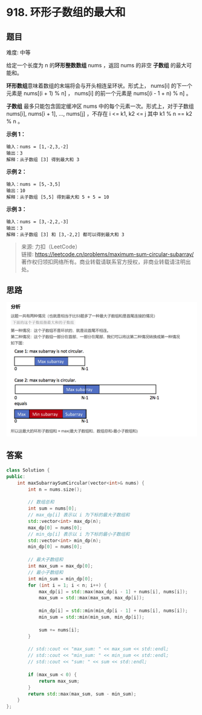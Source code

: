 # 918. 环形子数组的最大和

## 题目

难度: 中等

给定一个长度为 n 的**环形整数数组** nums ，返回 nums 的非空 **子数组** 的最大可能和。

**环形数组**意味着数组的末端将会与开头相连呈环状。形式上， nums[i] 的下一个元素是 nums[(i + 1) % n] ， nums[i] 的前一个元素是 nums[(i - 1 + n) % n] 。

**子数组** 最多只能包含固定缓冲区 nums 中的每个元素一次。形式上，对于子数组 nums[i], nums[i + 1], ..., nums[j] ，不存在 i <= k1, k2 <= j 其中 k1 % n == k2 % n 。

**示例 1：**

```
输入：nums = [1,-2,3,-2]
输出：3
解释：从子数组 [3] 得到最大和 3

```

**示例 2：**

```
输入：nums = [5,-3,5]
输出：10
解释：从子数组 [5,5] 得到最大和 5 + 5 = 10

```

**示例 3：**

```
输入：nums = [3,-2,2,-3]
输出：3
解释：从子数组 [3] 和 [3,-2,2] 都可以得到最大和 3

```

> 来源: 力扣（LeetCode）  
> 链接: <https://leetcode.cn/problems/maximum-sum-circular-subarray/>  
> 著作权归领扣网络所有。商业转载请联系官方授权，非商业转载请注明出处。

## 思路

![image-20220525150833698](image/image-20220525150833698.png)

## 答案

```c++
class Solution {
public:
    int maxSubarraySumCircular(vector<int>& nums) {
        int n = nums.size();

        // 数组总和
        int sum = nums[0];
        // max_dp[i] 表示以 i 为下标的最大子数组和
        std::vector<int> max_dp(n);
        max_dp[0] = nums[0];
        // min_dp[i] 表示以 i 为下标的最小子数组和
        std::vector<int> min_dp(n);
        min_dp[0] = nums[0];

        // 最大子数组和
        int max_sum = max_dp[0];
        // 最小子数组和
        int min_sum = min_dp[0];
        for (int i = 1; i < n; i++) {
            max_dp[i] = std::max(max_dp[i - 1] + nums[i], nums[i]);
            max_sum = std::max(max_sum, max_dp[i]);

            min_dp[i] = std::min(min_dp[i - 1] + nums[i], nums[i]);
            min_sum = std::min(min_sum, min_dp[i]);

            sum += nums[i];
        }

        // std::cout << "max_sum: " << max_sum << std::endl;
        // std::cout << "min_sum: " << min_sum << std::endl;
        // std::cout << "sum: " << sum << std::endl;

        if (max_sum < 0) {
            return max_sum;
        }
        return std::max(max_sum, sum - min_sum);
    }
};
```
